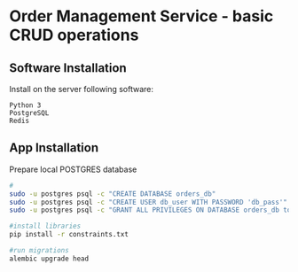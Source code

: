 # Order Management Service - basic CRUD operations

## Software Installation
Install on the server following software:
```
Python 3
PostgreSQL 
Redis
```

## App Installation
Prepare local POSTGRES database
```bash
#
sudo -u postgres psql -c "CREATE DATABASE orders_db"
sudo -u postgres psql -c "CREATE USER db_user WITH PASSWORD 'db_pass'"
sudo -u postgres psql -c "GRANT ALL PRIVILEGES ON DATABASE orders_db to db_user"

#install libraries
pip install -r constraints.txt

#run migrations
alembic upgrade head
```